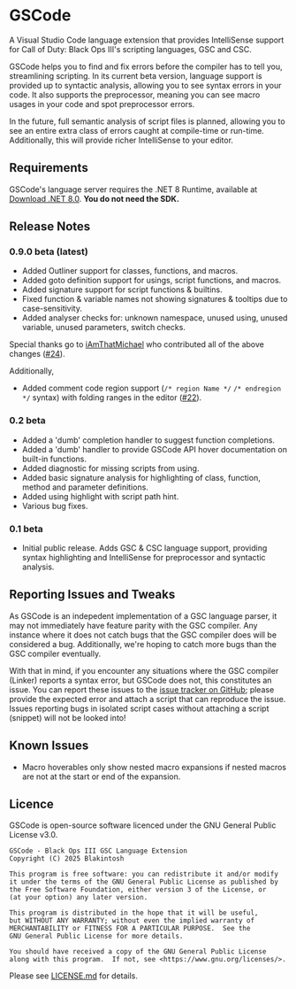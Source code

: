 # GSCode

A Visual Studio Code language extension that provides IntelliSense support for Call of Duty: Black Ops III's scripting languages, GSC and CSC.

GSCode helps you to find and fix errors before the compiler has to tell you, streamlining scripting. In its current beta version, language support is provided up to syntactic analysis, allowing you to see syntax errors in your code. It also supports the preprocessor, meaning you can see macro usages in your code and spot preprocessor errors.

In the future, full semantic analysis of script files is planned, allowing you to see an entire extra class of errors caught at compile-time or run-time. Additionally, this will provide richer IntelliSense to your editor.

## Requirements

GSCode's language server requires the .NET 8 Runtime, available at [Download .NET 8.0](https://dotnet.microsoft.com/en-us/download/dotnet/8.0). **You do not need the SDK.**

## Release Notes

### 0.9.0 beta (latest)

- Added Outliner support for classes, functions, and macros.
- Added goto definition support for usings, script functions, and macros.
- Added signature support for script functions & builtins.
- Fixed function & variable names not showing signatures & tooltips due to case-sensitivity.
- Added analyser checks for: unknown namespace, unused using, unused variable, unused parameters, switch checks.

Special thanks go to [iAmThatMichael](https://github.com/iAmThatMichael) who contributed all of the above changes ([#24](https://github.com/Blakintosh/gscode/pull/24)).

Additionally,

- Added comment code region support (`/* region Name */` `/* endregion */` syntax) with folding ranges in the editor ([#22](https://github.com/Blakintosh/gscode/issues/22)).

### 0.2 beta

- Added a 'dumb' completion handler to suggest function completions.
- Added a 'dumb' handler to provide GSCode API hover documentation on built-in functions.
- Added diagnostic for missing scripts from using.
- Added basic signature analysis for highlighting of class, function, method and parameter definitions.
- Added using highlight with script path hint.
- Various bug fixes.

### 0.1 beta

- Initial public release. Adds GSC & CSC language support, providing syntax highlighting and IntelliSense for preprocessor and syntactic analysis.

## Reporting Issues and Tweaks

As GSCode is an indepedent implementation of a GSC language parser, it may not immediately have feature parity with the GSC compiler. Any instance where it does not catch bugs that the GSC compiler does will be considered a bug. Additionally, we're hoping to catch more bugs than the GSC compiler eventually.

With that in mind, if you encounter any situations where the GSC compiler (Linker) reports a syntax error, but GSCode does not, this constitutes an issue. You can report these issues to the [issue tracker on GitHub](https://github.com/Blakintosh/gscode/issues); please provide the expected error and attach a script that can reproduce the issue. Issues reporting bugs in isolated script cases without attaching a script (snippet) will not be looked into!

## Known Issues

- Macro hoverables only show nested macro expansions if nested macros are not at the start or end of the expansion.

## Licence

GSCode is open-source software licenced under the GNU General Public License v3.0.

```
GSCode - Black Ops III GSC Language Extension
Copyright (C) 2025 Blakintosh

This program is free software: you can redistribute it and/or modify
it under the terms of the GNU General Public License as published by
the Free Software Foundation, either version 3 of the License, or
(at your option) any later version.

This program is distributed in the hope that it will be useful,
but WITHOUT ANY WARRANTY; without even the implied warranty of
MERCHANTABILITY or FITNESS FOR A PARTICULAR PURPOSE.  See the
GNU General Public License for more details.

You should have received a copy of the GNU General Public License
along with this program.  If not, see <https://www.gnu.org/licenses/>.
```

Please see [LICENSE.md](https://github.com/Blakintosh/gscode/blob/main/LICENSE.md) for details.
